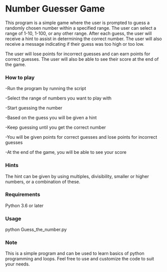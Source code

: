 # Number Guesser Game

This program is a simple game where the user is prompted to guess a randomly chosen number within a specified range. The user can select a range of 1-10, 1-100, or any other range. After each guess, the user will receive a hint to assist in determining the correct number. The user will also receive a message indicating if their guess was too high or too low.

The user will lose points for incorrect guesses and can earn points for correct guesses. The user will also be able to see their score at the end of the game.

### How to play

-Run the program by running the script

-Select the range of numbers you want to play with

-Start guessing the number

-Based on the guess you will be given a hint

-Keep guessing until you get the correct number

-You will be given points for correct guesses and lose points for incorrect guesses

-At the end of the game, you will be able to see your score

### Hints

The hint can be given by using multiples, divisibility, smaller or higher numbers, or a combination of these.

### Requirements

Python 3.6 or later

### Usage

python Guess_the_number.py

### Note

This is a simple program and can be used to learn basics of python programming and loops. Feel free to use and customize the code to suit your needs.

